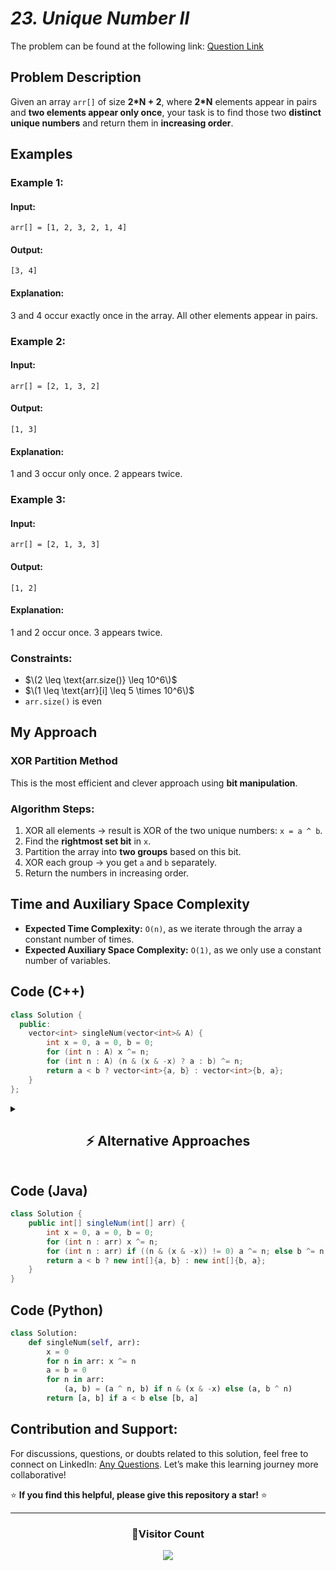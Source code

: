 # _23. Unique Number II_

The problem can be found at the following link: [Question Link](https://www.geeksforgeeks.org/problems/finding-the-numbers0215/1)

## **Problem Description**

Given an array `arr[]` of size **2\*N + 2**, where **2\*N** elements appear in pairs and **two elements appear only once**, your task is to find those two **distinct unique numbers** and return them in **increasing order**.

## **Examples**

### **Example 1:**

#### **Input:**

`arr[] = [1, 2, 3, 2, 1, 4]`

#### **Output:**

`[3, 4]`

#### **Explanation:**

3 and 4 occur exactly once in the array. All other elements appear in pairs.

### **Example 2:**

#### **Input:**

`arr[] = [2, 1, 3, 2]`

#### **Output:**

`[1, 3]`

#### **Explanation:**

1 and 3 occur only once. 2 appears twice.

### **Example 3:**

#### **Input:**

`arr[] = [2, 1, 3, 3]`

#### **Output:**

`[1, 2]`

#### **Explanation:**

1 and 2 occur once. 3 appears twice.

### **Constraints:**

- $\(2 \leq \text{arr.size()} \leq 10^6\)$
- $\(1 \leq \text{arr}[i] \leq 5 \times 10^6\)$
- `arr.size()` is even

## **My Approach**

### **XOR Partition Method**

This is the most efficient and clever approach using **bit manipulation**.

### **Algorithm Steps:**

1. XOR all elements → result is XOR of the two unique numbers: `x = a ^ b`.
2. Find the **rightmost set bit** in `x`.
3. Partition the array into **two groups** based on this bit.
4. XOR each group → you get `a` and `b` separately.
5. Return the numbers in increasing order.

## **Time and Auxiliary Space Complexity**

- **Expected Time Complexity:** `O(n)`, as we iterate through the array a constant number of times.
- **Expected Auxiliary Space Complexity:** `O(1)`, as we only use a constant number of variables.

## **Code (C++)**

```cpp
class Solution {
  public:
    vector<int> singleNum(vector<int>& A) {
        int x = 0, a = 0, b = 0;
        for (int n : A) x ^= n;
        for (int n : A) (n & (x & -x) ? a : b) ^= n;
        return a < b ? vector<int>{a, b} : vector<int>{b, a};
    }
};
```

<details>
<summary><h2 align="center">⚡ Alternative Approaches</h2></summary>

## 📊 **2️⃣ Hash Map Frequency Count**

### **Algorithm Steps:**

1. Traverse the array and count frequencies using a hash map.
2. Collect the two numbers that appear exactly once.

```cpp
class Solution {
  public:
    vector<int> singleNum(vector<int>& a) {
        unordered_map<int, int> freq;
        for (int x : a) freq[x]++;
        vector<int> res;
        for (auto it = freq.begin(); it != freq.end(); ++it)
            if (it->second == 1) res.push_back(it->first);
        sort(res.begin(), res.end());
        return res;
    }
};
```

#### 📝 **Complexity Analysis:**

- **Time Complexity:** `O(n log n)` (due to final sorting)
- **Space Complexity:** `O(n)`

#### ✅ **Why This Approach?**

Simple and works with generalized inputs — even if frequencies are not exactly two.

## 📊 **3️⃣ Sorting and Pair Skipping**

### **Algorithm Steps:**

1. Sort the array.
2. Compare elements in pairs. Push elements that do not match with their pair.

```cpp
class Solution {
  public:
    vector<int> singleNum(vector<int>& a) {
        sort(a.begin(), a.end());
        vector<int> res;
        int i = 0, n = a.size();
        while (i < n - 1) {
            if (a[i] != a[i + 1]) {
                res.push_back(a[i++]);
            } else {
                i += 2;
            }
        }
        if (res.size() < 2) res.push_back(a[n - 1]);
        sort(res.begin(), res.end());
        return res;
    }
};
```

#### 📝 **Complexity Analysis:**

- **Time Complexity:** `O(n log n)`
- **Space Complexity:** `O(1)` (excluding result storage)

#### ✅ **Why This Approach?**

No extra data structures used beyond sorting. Best when space is limited.

### 🆚 **Comparison of Approaches**

| **Approach**           | ⏱️ **Time Complexity** | 🗂️ **Space Complexity** | ✅ **Pros**                           | ⚠️ **Cons**                                 |
| ---------------------- | ---------------------- | ----------------------- | ------------------------------------- | ------------------------------------------- |
| **XOR Partition**      | 🟢 `O(n)`              | 🟢 `O(1)`               | Fastest, elegant, minimal space       | Works only with exactly two unique elements |
| **Hash Map Frequency** | 🟢 `O(n)`              | 🔴 `O(n)`               | Simple, handles arbitrary frequencies | More memory used                            |
| **Sorting + Pairing**  | 🔴 `O(n log n)`        | 🟢 `O(1)`               | No extra space, good for sorted data  | Slower due to sorting                       |

### ✅ **Best Choice?**

| **Scenario**                                    | **Recommended Approach**    |
| ----------------------------------------------- | --------------------------- |
| ✅ **Exactly 2 unique elements, rest in pairs** | 🥇 **XOR Partition**        |
| ✅ **Frequencies may vary**                     | 🥈 **Hash Map Frequency**   |
| ✅ **Limited space, sorting is acceptable**     | 🥉 **Sorting + Pair Check** |

> 🔹 **Overall Best**: **XOR Partition**, optimal in both time and space.  
> 🔹 **Best for flexible scenarios**: **Hash Map**.

</details>

## **Code (Java)**

```java
class Solution {
    public int[] singleNum(int[] arr) {
        int x = 0, a = 0, b = 0;
        for (int n : arr) x ^= n;
        for (int n : arr) if ((n & (x & -x)) != 0) a ^= n; else b ^= n;
        return a < b ? new int[]{a, b} : new int[]{b, a};
    }
}
```

## **Code (Python)**

```python
class Solution:
    def singleNum(self, arr):
        x = 0
        for n in arr: x ^= n
        a = b = 0
        for n in arr:
            (a, b) = (a ^ n, b) if n & (x & -x) else (a, b ^ n)
        return [a, b] if a < b else [b, a]
```

## **Contribution and Support:**

For discussions, questions, or doubts related to this solution, feel free to connect on LinkedIn: [Any Questions](https://www.linkedin.com/in/patel-hetkumar-sandipbhai-8b110525a/). Let’s make this learning journey more collaborative!

⭐ **If you find this helpful, please give this repository a star!** ⭐

---

<div align="center">
  <h3><b>📍Visitor Count</b></h3>
</div>

<p align="center">
  <img src="https://visitor-badge.laobi.icu/badge?page_id=Hunterdii.GeeksforGeeks-POTD" />
</p>
